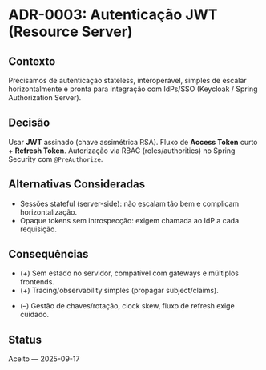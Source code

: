 # ADR-0003: Autenticação JWT (Resource Server)

## Contexto
Precisamos de autenticação stateless, interoperável, simples de escalar horizontalmente e pronta para integração com IdPs/SSO (Keycloak / Spring Authorization Server).

## Decisão
Usar **JWT** assinado (chave assimétrica RSA). Fluxo de **Access Token** curto + **Refresh Token**. Autorização via RBAC (roles/authorities) no Spring Security com `@PreAuthorize`.

## Alternativas Consideradas
- Sessões stateful (server-side): não escalam tão bem e complicam horizontalização.
- Opaque tokens sem introspecção: exigem chamada ao IdP a cada requisição.

## Consequências
+ (+) Sem estado no servidor, compatível com gateways e múltiplos frontends.
+ (+) Tracing/observability simples (propagar subject/claims).
- (–) Gestão de chaves/rotação, clock skew, fluxo de refresh exige cuidado.

## Status
Aceito — 2025-09-17
